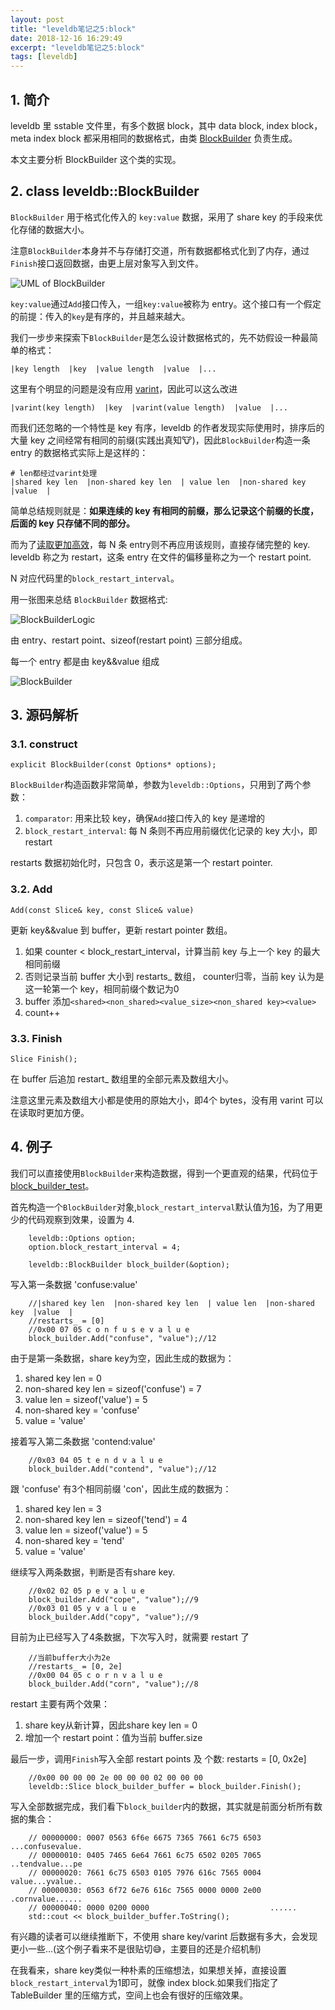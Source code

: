 ```yaml
---
layout: post
title: "leveldb笔记之5:block"
date: 2018-12-16 16:29:49
excerpt: "leveldb笔记之5:block"
tags: [leveldb]
---
```


## 1. 简介

leveldb 里 sstable 文件里，有多个数据 block，其中 data block, index block，meta index block 都采用相同的数据格式，由类 [BlockBuilder](https://github.com/yingshin/leveldb_more_annotation/blob/master/table/block_builder.h) 负责生成。

本文主要分析 BlockBuilder 这个类的实现。

## 2. class leveldb::BlockBuilder

`BlockBuilder` 用于格式化传入的 `key:value` 数据，采用了 share key 的手段来优化存储的数据大小。

注意`BlockBuilder`本身并不与存储打交道，所有数据都格式化到了内存，通过`Finish`接口返回数据，由更上层对象写入到文件。

![UML of BlockBuilder](/assets/images/leveldb/block_builder_uml.png)

`key:value`通过`Add`接口传入，一组`key:value`被称为 entry。这个接口有一个假定的前提：传入的`key`是有序的，并且越来越大。

我们一步步来探索下`BlockBuilder`是怎么设计数据格式的，先不妨假设一种最简单的格式：

```
|key length  |key  |value length  |value  |...
```

这里有个明显的问题是没有应用 [varint](https://izualzhy.cn/protobuf-encode-varint-and-zigzag)，因此可以这么改进

```
|varint(key length)  |key  |varint(value length)  |value  |...
```

而我们还忽略的一个特性是 key 有序，leveldb 的作者发现实际使用时，排序后的大量 key 之间经常有相同的前缀(实践出真知🐮)，因此`BlockBuilder`构造一条 entry 的数据格式实际上是这样的：

```
# len都经过varint处理
|shared key len  |non-shared key len  | value len  |non-shared key  |value  |
```

简单总结规则就是：**如果连续的 key 有相同的前缀，那么记录这个前缀的长度，后面的 key 只存储不同的部分。**

而为了[读取更加高效](https://izualzhy.cn/leveldb-block-read)，每 N 条 entry则不再应用该规则，直接存储完整的 key. leveldb 称之为 restart，这条 entry 在文件的偏移量称之为一个 restart point.

N 对应代码里的`block_restart_interval`。

用一张图来总结 `BlockBuilder` 数据格式:

![BlockBuilderLogic](/assets/images/leveldb/block_builder_logic.png)

由 entry、restart point、sizeof(restart point) 三部分组成。

每一个 entry 都是由 key&&value 组成

![BlockBuilder](/assets/images/leveldb/block_builder.png)

## 3. 源码解析

### 3.1. construct

```
explicit BlockBuilder(const Options* options);
```

`BlockBuilder`构造函数非常简单，参数为`leveldb::Options`，只用到了两个参数：
1. `comparator`: 用来比较 key，确保`Add`接口传入的 key 是递增的  
2. `block_restart_interval`: 每 N 条则不再应用前缀优化记录的 key 大小，即 restart  

restarts 数据初始化时，只包含 0，表示这是第一个 restart pointer.

### 3.2. Add

```
Add(const Slice& key, const Slice& value)
```

更新 key&&value 到 buffer，更新 restart pointer 数组。

1. 如果 counter < block_restart_interval，计算当前 key 与上一个 key 的最大相同前缀  
2. 否则记录当前 buffer 大小到 restarts_ 数组， counter归零，当前 key 认为是这一轮第一个 key，相同前缀个数记为0  
3. buffer 添加`<shared><non_shared><value_size><non_shared key><value>`  
4. count++  

### 3.3. Finish

```
Slice Finish();
```

在 buffer 后追加 restart_ 数组里的全部元素及数组大小。

注意这里元素及数组大小都是使用的原始大小，即4个 bytes，没有用 varint 可以在读取时更加方便。

## 4. 例子

我们可以直接使用`BlockBuilder`来构造数据，得到一个更直观的结果，代码位于 [block_builder_test](https://github.com/yingshin/leveldb_more_annotation/blob/master/my_test/block_builder_test.cpp)。

首先构造一个`BlockBuilder`对象,`block_restart_interval`默认值为[16](https://github.com/yingshin/leveldb_more_annotation/blob/master/util/options.cc)，为了用更少的代码观察到效果，设置为 4.

```
    leveldb::Options option;
    option.block_restart_interval = 4;

    leveldb::BlockBuilder block_builder(&option);
```

写入第一条数据 'confuse:value'

```
    //|shared key len  |non-shared key len  | value len  |non-shared key  |value  |
    //restarts_ = [0]
    //0x00 07 05 c o n f u s e v a l u e
    block_builder.Add("confuse", "value");//12
```

由于是第一条数据，share key为空，因此生成的数据为：

1. shared key len = 0  
2. non-shared key len = sizeof('confuse') = 7  
3. value len = sizeof('value') = 5  
4. non-shared key = 'confuse'  
5. value = 'value'  


接着写入第二条数据 'contend:value'

```
    //0x03 04 05 t e n d v a l u e
    block_builder.Add("contend", "value");//12
```

跟 'confuse' 有3个相同前缀 'con'，因此生成的数据为：

1. shared key len = 3  
2. non-shared key len = sizeof('tend') = 4  
3. value len = sizeof('value') = 5  
4. non-shared key = 'tend'  
5. value = 'value'  

继续写入两条数据，判断是否有share key.

```
    //0x02 02 05 p e v a l u e
    block_builder.Add("cope", "value");//9
    //0x03 01 05 y v a l u e
    block_builder.Add("copy", "value");//9
```

目前为止已经写入了4条数据，下次写入时，就需要 restart 了

```
    //当前buffer大小为2e
    //restarts_ = [0, 2e]
    //0x00 04 05 c o r n v a l u e
    block_builder.Add("corn", "value");//8
```

restart 主要有两个效果：
1. share key从新计算，因此share key len = 0  
2. 增加一个 restart point：值为当前 buffer.size  

最后一步，调用`Finish`写入全部 restart points 及 个数: restarts = [0, 0x2e]

```
    //0x00 00 00 00 2e 00 00 00 02 00 00 00
    leveldb::Slice block_builder_buffer = block_builder.Finish();
```

写入全部数据完成，我们看下`block_builder`内的数据，其实就是前面分析所有数据的集合：

```
    // 00000000: 0007 0563 6f6e 6675 7365 7661 6c75 6503  ...confusevalue.
    // 00000010: 0405 7465 6e64 7661 6c75 6502 0205 7065  ..tendvalue...pe
    // 00000020: 7661 6c75 6503 0105 7976 616c 7565 0004  value...yvalue..
    // 00000030: 0563 6f72 6e76 616c 7565 0000 0000 2e00  .cornvalue......
    // 00000040: 0000 0200 0000                           ......
    std::cout << block_builder_buffer.ToString();
```

有兴趣的读者可以继续推断下，不使用 share key/varint 后数据有多大，会发现更小一些...(这个例子看来不是很贴切😅，主要目的还是介绍机制)

在我看来，share key类似一种朴素的压缩想法，如果想关掉，直接设置`block_restart_interval`为1即可，就像 index block.如果我们指定了 TableBuilder 里的压缩方式，空间上也会有很好的压缩效果。

